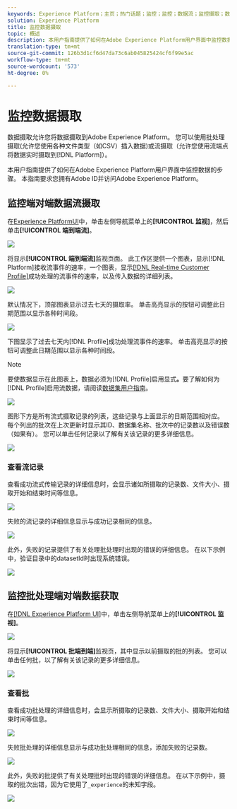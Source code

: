 ```yaml
---
keywords: Experience Platform；主页；热门话题；监控；监控；数据流；监控摄取；数据摄取；视图记录；视图批；
solution: Experience Platform
title: 监控数据摄取
topic: 概述
description: 本用户指南提供了如何在Adobe Experience Platform用户界面中监控数据的步骤。 本指南要求您拥有Adobe ID并访问Adobe Experience Platform。
translation-type: tm+mt
source-git-commit: 126b3d1cf6d47da73c6ab045825424cf6f99e5ac
workflow-type: tm+mt
source-wordcount: '573'
ht-degree: 0%

---
```



# 监控数据摄取

数据摄取允许您将数据摄取到Adobe Experience Platform。 您可以使用批处理摄取(允许您使用各种文件类型（如CSV）插入数据)或流摄取（允许您使用流端点将数据实时摄取到[!DNL Platform]）。

本用户指南提供了如何在Adobe Experience Platform用户界面中监控数据的步骤。 本指南要求您拥有Adobe ID并访问Adobe Experience Platform。

## 监控端对端数据流摄取

在[Experience PlatformUI](https://platform.adobe.com)中，单击左侧导航菜单上的&#x200B;**[!UICONTROL 监视]**，然后单击&#x200B;**[!UICONTROL 端到端流]**。

![](../images/quality/monitor-data-flows/click-streaming-end-to-end.png)

将显示&#x200B;**[!UICONTROL 端到端流]**&#x200B;监视页面。 此工作区提供一个图表，显示[!DNL Platform]接收流事件的速率，一个图表，显示[[!DNL Real-time Customer Profile]](../../profile/home.md)成功处理的流事件的速率，以及传入数据的详细列表。

![](../images/quality/monitor-data-flows/list-streams.png)

默认情况下，顶部图表显示过去七天的摄取率。 单击高亮显示的按钮可调整此日期范围以显示各种时间段。

![](../images/quality/monitor-data-flows/list-streams-focus-on-top-graph.png)

下图显示了过去七天内[!DNL Profile]成功处理流事件的速率。 单击高亮显示的按钮可调整此日期范围以显示各种时间段。

>[!NOTE]
>
>要使数据显示在此图表上，数据必须为[!DNL Profile]启用显式&#x200B;**。**&#x200B;要了解如何为[!DNL Profile]启用流数据，请阅读[数据集用户指南](../../catalog/datasets/user-guide.md#enable-a-dataset-for-real-time-customer-profile)。

![](../images/quality/monitor-data-flows/list-streams-focus-on-bottom-graph.png)

图形下方是所有流式摄取记录的列表，这些记录与上面显示的日期范围相对应。 每个列出的批次在上次更新时显示其ID、数据集名称、批次中的记录数以及错误数（如果有）。 您可以单击任何记录以了解有关该记录的更多详细信息。

![](../images/quality/monitor-data-flows/list-streams-focus-on-streams.png)

### 查看流记录

查看成功流式传输记录的详细信息时，会显示诸如所摄取的记录数、文件大小、摄取开始和结束时间等信息。

![](../images/quality/monitor-data-flows/successful-streaming-record.png)

失败的流记录的详细信息显示与成功记录相同的信息。

![](../images/quality/monitor-data-flows/failed-batch.png)

此外，失败的记录提供了有关处理批处理时出现的错误的详细信息。 在以下示例中，验证目录中的datasetId时出现系统错误。

![](../images/quality/monitor-data-flows/failed-batch-details.png)

## 监控批处理端对端数据获取

在[[!DNL Experience Platform UI]](https://platform.adobe.com)中，单击左侧导航菜单上的&#x200B;**[!UICONTROL 监视]**。

![](../images/quality/monitor-data-flows/click-monitoring.png)

将显示&#x200B;**[!UICONTROL 批端到端]**&#x200B;监视页，其中显示以前摄取的批的列表。 您可以单击任何批，以了解有关该记录的更多详细信息。

![](../images/quality/monitor-data-flows/list-batches.png)

### 查看批

查看成功批处理的详细信息时，会显示所摄取的记录数、文件大小、摄取开始和结束时间等信息。

![](../images/quality/monitor-data-flows/successful-batch.png)

失败批处理的详细信息显示与成功批处理相同的信息，添加失败的记录数。

![](../images/quality/monitor-data-flows/failed-streaming-record.png)

此外，失败的批提供了有关处理批时出现的错误的详细信息。 在以下示例中，摄取的批次出错，因为它使用了`_experience`的未知字段。

![](../images/quality/monitor-data-flows/failed-streaming-record-details.png)